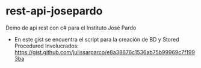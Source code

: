 # rest-api-josepardo

Demo de api rest con c# para el Instituto José Pardo

- En este gist se encuentra el script para la creación de BD y Stored Procedured Involucrados: https://gist.github.com/julissarparco/e8a38676c1536ab75b99969c7f1993ba
